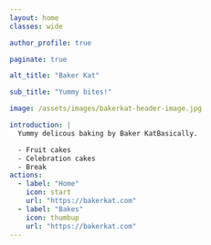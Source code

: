 ```yaml
---
layout: home
classes: wide

author_profile: true

paginate: true

alt_title: "Baker Kat"

sub_title: "Yummy bites!"

image: /assets/images/bakerkat-header-image.jpg

introduction: |
  Yummy delicous baking by Baker KatBasically.

  - Fruit cakes
  - Celebration cakes
  - Break
actions:
  - label: "Home"
    icon: start
    url: "https://bakerkat.com"
  - label: "Bakes"
    icon: thumbup
    url: "https://bakerkat.com"
---
```

